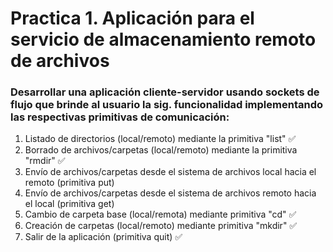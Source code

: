 # Practica 1. Aplicación para el servicio de almacenamiento remoto de archivos

### Desarrollar una aplicación cliente-servidor usando sockets de flujo que brinde al usuario la sig. funcionalidad implementando las respectivas primitivas de comunicación:

1. Listado de directorios (local/remoto) mediante la primitiva "list" ✅
2. Borrado de archivos/carpetas (local/remoto) mediante la primitiva "rmdir" ✅
3. Envío de archivos/carpetas desde el sistema de archivos local hacia el remoto (primitiva put)
4. Envío de archivos/carpetas desde el sistema de archivos remoto hacia el local (primitiva get)
5. Cambio de carpeta base (local/remota) mediante primitiva "cd" ✅
6. Creación de carpetas (local/remoto) mediante primitiva "mkdir" ✅
7. Salir de la aplicación (primitiva quit) ✅